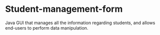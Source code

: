 # Student-management-form
Java GUI that manages all the information regarding students, and allows end-users to perform data manipulation.
